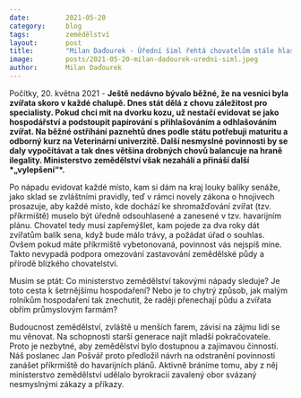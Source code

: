 ```yaml
---
date:         2021-05-20
category:     blog
tags:         zemědělství 
layout:       post
title:        "Milan Daďourek - Úřední šiml řehtá chovatelům stále hlasitěji"
image:        posts/2021-05-20-milan-dadourek-uredni-siml.jpeg
author:       Milan Daďourek
---  
```


Počítky, 20. května 2021 - **Ještě nedávno bývalo běžné, že na vesnici byla zvířata skoro v každé chalupě. Dnes stát dělá z chovu záležitost pro specialisty. Pokud chci mít na dvorku kozu, už nestačí evidovat se jako hospodářství a podstoupit papírování s přihlašováním a odhlašováním zvířat. Na běžné ostříhání paznehtů dnes podle státu potřebuji maturitu a odborný kurz na Veterinární univerzitě. Další nesmyslné povinnosti by se daly vypočítávat a tak dnes většina drobných chovů balancuje na hraně ilegality. Ministerstvo zemědělství však nezahálí a přináší další \*„vylepšení“\*.**

Po nápadu evidovat každé místo, kam si dám na kraj louky balíky senáže, jako sklad se zvláštními pravidly, teď v rámci novely zákona o hnojivech prosazuje, aby každé místo, kde dochází ke shromažďování zvířat (tzv. příkrmiště) muselo být úředně odsouhlasené a zanesené v tzv. havarijním plánu. Chovatel tedy musí zapřemýšlet, kam pojede za dva roky dát zvířatům balík sena, když bude málo trávy, a požádat úřad o souhlas. Ovšem pokud máte příkrmiště vybetonovaná, povinnost vás nejspíš mine. Takto nevypadá podpora omezování zastavování zemědělské půdy a přírodě blízkého chovatelství.

Musím se ptát: Co ministerstvo zemědělství takovými nápady sleduje? Je toto cesta k šetrnějšímu hospodaření? Nebo je to chytrý způsob, jak malým rolníkům hospodaření tak znechutit, že raději přenechají půdu a zvířata obřím průmyslovým farmám?

Budoucnost zemědělství, zvláště u menších farem, závisí na zájmu lidí se mu věnovat. Na schopnosti starší generace najít mladší pokračovatele. Proto je nezbytné, aby zemědělství bylo dostupnou a zajímavou činností. Náš poslanec Jan Pošvář proto předložil návrh na odstranění povinnosti zanášet příkrmiště do havarijních plánů. Aktivně bráníme tomu, aby z něj ministerstvo zemědělství udělalo byrokracií zavalený obor svázaný nesmyslnými zákazy a příkazy.
